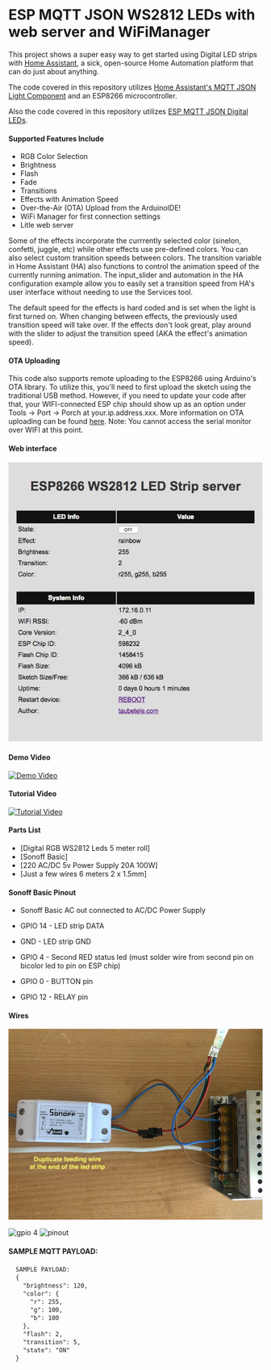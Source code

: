# ESP MQTT JSON WS2812 LEDs with web server and WiFiManager

This project shows a super easy way to get started using Digital LED strips with [Home Assistant](https://home-assistant.io/), a sick, open-source Home Automation platform that can do just about anything. 

The code covered in this repository utilizes [Home Assistant's MQTT JSON Light Component](https://home-assistant.io/components/light.mqtt_json/) and an ESP8266 microcontroller. 

Also the code covered in this repository utilizes [ESP MQTT JSON Digital LEDs](https://github.com/bruhautomation/ESP-MQTT-JSON-Digital-LEDs).

#### Supported Features Include
- RGB Color Selection
- Brightness 
- Flash
- Fade
- Transitions
- Effects with Animation Speed
- Over-the-Air (OTA) Upload from the ArduinoIDE!
- WiFi Manager for first connection settings
- Litle web server 

Some of the effects incorporate the currrently selected color (sinelon, confetti, juggle, etc) while other effects use pre-defined colors. You can also select custom transition speeds between colors. The transition variable in Home Assistant (HA) also functions to control the animation speed of the currently running animation. The input_slider and automation in the HA configuration example allow you to easily set a transition speed from HA's user interface without needing to use the Services tool. 

The default speed for the effects is hard coded and is set when the light is first turned on. When changing between effects, the previously used transition speed will take over. If the effects don't look great, play around with the slider to adjust the transition speed (AKA the effect's animation speed). 

#### OTA Uploading
This code also supports remote uploading to the ESP8266 using Arduino's OTA library. To utilize this, you'll need to first upload the sketch using the traditional USB method. However, if you need to update your code after that, your WIFI-connected ESP chip should show up as an option under Tools -> Port -> Porch at your.ip.address.xxx. More information on OTA uploading can be found [here](http://esp8266.github.io/Arduino/versions/2.0.0/doc/ota_updates/ota_updates.html). Note: You cannot access the serial monitor over WIFI at this point.  

#### Web interface
![Web interface](https://raw.githubusercontent.com/kkwestt/ESP-MQTT-JSON-WS2812-LEDs-with-web-server-and-WiFiManager/master/web.jpg)

#### Demo Video
[![Demo Video](http://i.imgur.com/cpW2JAX.png)](https://www.youtube.com/watch?v=DQZ4x6Z3678 "Demo - RGB Digital LED Strip controlled using ESP, MQTT, and Home Assistant")

#### Tutorial Video
[![Tutorial Video](http://i.imgur.com/9UMl8Xo.jpg)](https://www.youtube.com/watch?v=9KI36GTgwuQ "The BEST Digital LED Strip Light Tutorial - DIY, WIFI-Controllable via ESP, MQTT, and Home Assistant")

#### Parts List
- [Digital RGB WS2812 Leds 5 meter roll]
- [Sonoff Basic]
- [220 AC/DC 5v Power Supply 20A 100W]
- [Just a few wires 6 meters 2 x 1.5mm]

#### Sonoff Basic Pinout
* Sonoff Basic AC out connected to AC/DC Power Supply

* GPIO 14 - LED strip DATA
* GND - LED strip GND

* GPIO 4 - Second RED status led (must solder wire from second pin on bicolor led to pin on ESP chip)
* GPIO 0 - BUTTON pin 
* GPIO 12 - RELAY pin 

#### Wires
![Wires](https://raw.githubusercontent.com/kkwestt/ESP-MQTT-JSON-WS2812-LEDs-with-web-server-and-WiFiManager/master/wires.jpg)

![gpio 4](http://evertdekker.com/wp/wp-content/gallery/sonoff/p1010285.jpg)
![pinout](https://cdn.instructables.com/F8Q/0U89/J1WEQK7J/F8Q0U89J1WEQK7J.MEDIUM.jpg)

#### SAMPLE MQTT PAYLOAD:

```
  SAMPLE PAYLOAD:
  {
    "brightness": 120,
    "color": {
      "r": 255,
      "g": 100,
      "b": 100
    },
    "flash": 2,
    "transition": 5,
    "state": "ON"
  }
```
